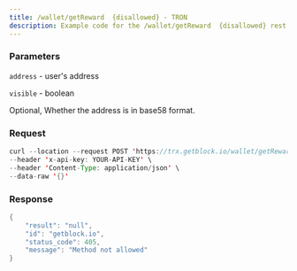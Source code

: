 ```yaml
---
title: /wallet/getReward  {disallowed} - TRON
description: Example code for the /wallet/getReward  {disallowed} rest method. Сomplete guide on how to use /wallet/getReward  {disallowed} rest in GetBlock.io Web3 documentation.
---
```


### Parameters


`address` - user's address

`visible` - boolean

Optional, Whether the address is in base58 format.

### Request

``` java
curl --location --request POST 'https://trx.getblock.io/wallet/getReward' \
--header 'x-api-key: YOUR-API-KEY' \
--header 'Content-Type: application/json' \
--data-raw '{}'
```

###  Response

``` java
{
    "result": "null",
    "id": "getblock.io",
    "status_code": 405,
    "message": "Method not allowed"
}
```

